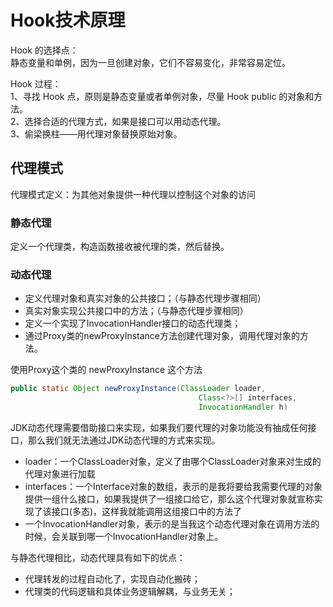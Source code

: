 # Hook技术原理


Hook 的选择点：  
静态变量和单例，因为一旦创建对象，它们不容易变化，非常容易定位。

Hook 过程：  
1、寻找 Hook 点，原则是静态变量或者单例对象，尽量 Hook public 的对象和方法。  
2、选择合适的代理方式，如果是接口可以用动态代理。  
3、偷梁换柱——用代理对象替换原始对象。

## 代理模式

代理模式定义：为其他对象提供一种代理以控制这个对象的访问

### 静态代理

定义一个代理类，构造函数接收被代理的类，然后替换。

### 动态代理

- 定义代理对象和真实对象的公共接口；（与静态代理步骤相同）
- 真实对象实现公共接口中的方法；（与静态代理步骤相同）
- 定义一个实现了InvocationHandler接口的动态代理类；
- 通过Proxy类的newProxyInstance方法创建代理对象，调用代理对象的方法。

使用Proxy这个类的 newProxyInstance 这个方法

```java
public static Object newProxyInstance(ClassLoader loader,
                                          Class<?>[] interfaces,
                                          InvocationHandler h)
```

JDK动态代理需要借助接口来实现，如果我们要代理的对象功能没有抽成任何接口，那么我们就无法通过JDK动态代理的方式来实现。

- loader：一个ClassLoader对象，定义了由哪个ClassLoader对象来对生成的代理对象进行加载
- interfaces：一个Interface对象的数组，表示的是我将要给我需要代理的对象提供一组什么接口，如果我提供了一组接口给它，那么这个代理对象就宣称实现了该接口(多态)，这样我就能调用这组接口中的方法了
- 一个InvocationHandler对象，表示的是当我这个动态代理对象在调用方法的时候，会关联到哪一个InvocationHandler对象上。

与静态代理相比，动态代理具有如下的优点：

- 代理转发的过程自动化了，实现自动化搬砖；
- 代理类的代码逻辑和具体业务逻辑解耦，与业务无关；